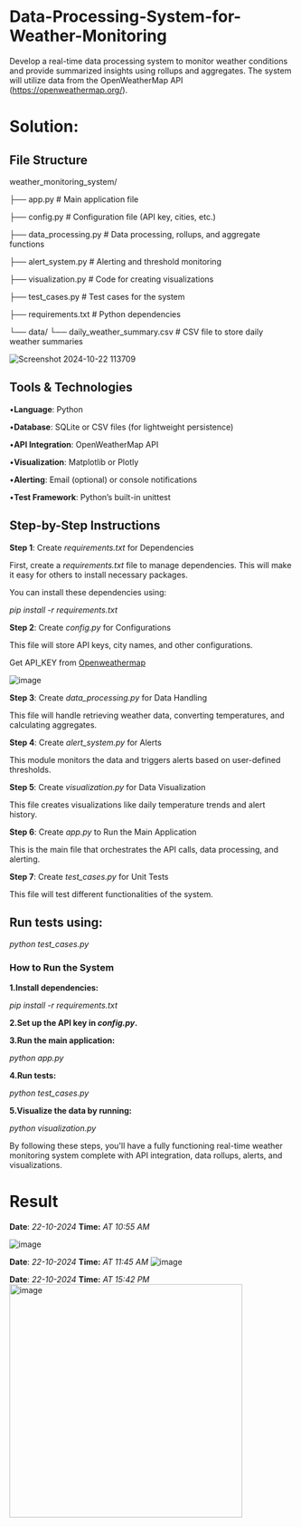 # Data-Processing-System-for-Weather-Monitoring
Develop a real-time data processing system to monitor weather conditions and provide summarized insights using rollups and aggregates. The system will utilize data from the OpenWeatherMap API (https://openweathermap.org/).


# Solution:
## File Structure
weather_monitoring_system/

├── app.py                       # Main application file

├── config.py                    # Configuration file (API key, cities, etc.)

├── data_processing.py            # Data processing, rollups, and aggregate functions

├── alert_system.py               # Alerting and threshold monitoring

├── visualization.py              # Code for creating visualizations

├── test_cases.py                 # Test cases for the system

├── requirements.txt              # Python dependencies

└── data/
      └── daily_weather_summary.csv  # CSV file to store daily weather summaries

![Screenshot 2024-10-22 113709](https://github.com/user-attachments/assets/c5a7308c-666d-4a8b-84f8-625d96ac3737)


## Tools & Technologies

•**Language**: Python

•**Database**: SQLite or CSV files (for lightweight persistence)

•**API Integration**: OpenWeatherMap API

•**Visualization**: Matplotlib or Plotly

•**Alerting**: Email (optional) or console notifications

•**Test Framework**: Python’s built-in unittest

## Step-by-Step Instructions

**Step 1**: Create *requirements.txt* for Dependencies

First, create a *requirements.txt* file to manage dependencies. This will make it easy for others to install necessary packages. 

You can install these dependencies using: 

  *pip install -r requirements.txt*
  
**Step 2**: Create *config.py* for Configurations

This file will store API keys, city names, and other configurations.

Get API_KEY from [Openweathermap](https://home.openweathermap.org/api_keys)

![image](https://github.com/user-attachments/assets/6d0b391d-53ba-42c1-9dc8-6753f8b5b0f9)


**Step 3**: Create *data_processing.py* for Data Handling

This file will handle retrieving weather data, converting temperatures, and calculating aggregates.

**Step 4**: Create *alert_system.py* for Alerts

This module monitors the data and triggers alerts based on user-defined thresholds.

**Step 5**: Create *visualization.py* for Data Visualization

This file creates visualizations like daily temperature trends and alert history.

**Step 6**: Create *app.py* to Run the Main Application

This is the main file that orchestrates the API calls, data processing, and alerting.

**Step 7**: Create *test_cases.py* for Unit Tests

This file will test different functionalities of the system.

## Run tests using:

 *python test_cases.py*
 
### How to Run the System

  **1.Install dependencies:**
  
  *pip install -r requirements.txt*
 
 **2.Set up the API key in  *config.py*.** 
 
 **3.Run the main application:**
 
 *python app.py*

**4.Run tests:**

*python test_cases.py*

**5.Visualize the data by running:**

*python visualization.py*

By following these steps, you'll have a fully functioning real-time weather monitoring system complete with API integration, data rollups, alerts, and visualizations.

# Result

**Date**: *22-10-2024*
**Time:** *AT 10:55 AM*

![image](https://github.com/user-attachments/assets/fbd76a67-6bba-4df6-a5e8-58ea874a43c6)

**Date**: *22-10-2024*
**Time:** *AT 11:45 AM*
![image](https://github.com/user-attachments/assets/68649c6b-9aef-4eb5-83dd-bd29d53ac019)

**Date**: *22-10-2024*
**Time:** *AT 15:42 PM*
<img width="412" alt="image" src="https://github.com/user-attachments/assets/ea20c5d4-9edd-4928-83f8-5b1609106222">
